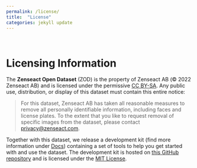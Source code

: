 ```yaml
---
permalink: /license/
title:  "License"
categories: jekyll update
---
```

<br>

# Licensing Information
The **Zenseact Open Dataset** (ZOD) is the property of Zenseact AB (© 2022 Zenseact AB) and is licensed under the permissive [CC BY-SA](https://creativecommons.org/licenses/by-sa/4.0/). Any public use, distribution, or display of this dataset must contain this entire notice:
>For this dataset, Zenseact AB has taken all reasonable measures to remove all personally identifiable information, including faces and license plates. To the extent that you like to request removal of specific images from the dataset, please contact privacy@zenseact.com.

Together with this dataset, we release a development kit (find more information under [Docs](/docs)) containing a set of tools to help you get started with and use the dataset. The development kit is hosted on [this GitHub repository](https://github.com/zenseact/development_kit) and is licensed under the [MIT License](https://opensource.org/licenses/MIT).